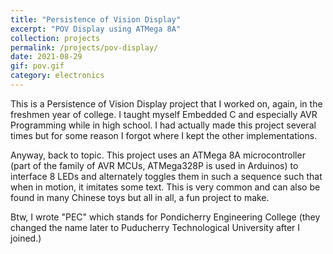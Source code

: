 ```yaml
---
title: "Persistence of Vision Display"
excerpt: "POV Display using ATMega 8A"
collection: projects
permalink: /projects/pov-display/
date: 2021-08-29
gif: pov.gif
category: electronics
---
```


This is a Persistence of Vision Display project that I worked on, again, in the freshmen year of college. I taught myself Embedded C and especially AVR Programming while in high school. I had actually made this project several times but for some reason I forgot where I kept the other implementations. 

Anyway, back to topic. This project uses an ATMega 8A microcontroller (part of the family of AVR MCUs, ATMega328P is used in Arduinos) to interface 8 LEDs and alternately toggles them in such a sequence such that when in motion, it imitates some text. This is very common and can also be found in many Chinese toys but all in all, a fun project to make.

Btw, I wrote "PEC" which stands for Pondicherry Engineering College (they changed the name later to Puducherry Technological University after I joined.)
